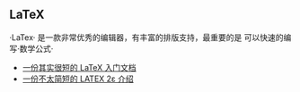 ## LaTeX
·LaTex· 是一款非常优秀的编辑器，有丰富的排版支持，最重要的是 可以快速的编写·数学公式·
* [一份其实很短的 LaTeX 入门文档](https://liam0205.me/2014/09/08/latex-introduction/)
* [一份不太简短的 LATEX 2ε 介绍 ](http://www.mohu.org/info/lshort-cn.pdf)